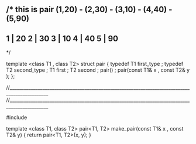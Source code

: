/*
this is pair (1,20) - (2,30) - (3,10) - (4,40) - (5,90)
--------------
1   |   20
2   |   30
3   |   10
4   |   40
5   |   90
--------------
*/




template <class T1 , class T2>
struct pair
{
    typedef T1 first_type ;
    typedef T2 second_type ;
    T1 first ;
    T2 second ;
    pair() ;
    pair(const T1& x , const T2& y );
};

//_______________________________________________________________________________________________
//_______________________________________________________________________________________________

#include <utility>

template <class T1, class T2>
pair<T1, T2> make_pair(const T1& x , const T2& y)
{
    return pair<T1, T2>(x, y);
}


